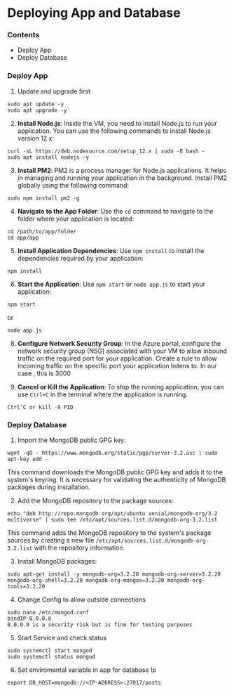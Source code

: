 # Deploying App and Database

### Contents
* Deploy App
* Deploy Database

### Deploy App

1. Update and upgrade first 
```
sudo apt update -y
sudo apt upgrade -y`
```


2. **Install Node.js**: Inside the VM, you need to install Node.js to run your application. You can use the following commands to install Node.js version 12.x:
```
curl -sL https://deb.nodesource.com/setup_12.x | sudo -E bash -
sudo apt install nodejs -y
```

3. **Install PM2**: PM2 is a process manager for Node.js applications. It helps in managing and running your application in the background. Install PM2 globally using the following command:
```
sudo npm install pm2 -g
```

4. **Navigate to the App Folder**: Use the `cd` command to navigate to the folder where your application is located:
```
cd /path/to/app/folder
cd app/app
```

5. **Install Application Dependencies**: Use `npm install` to install the dependencies required by your application:
```
npm install
```

6. **Start the Application**: Use `npm start` or `node app.js` to start your application:
```
npm start
```
   or
```
node app.js
```

8. **Configure Network Security Group**: In the Azure portal, configure the network security group (NSG) associated with your VM to allow inbound traffic on the required port for your application. Create a rule to allow incoming traffic on the specific port your application listens to. In our case , this is 3000

9. **Cancel or Kill the Application**: To stop the running application, you can use `Ctrl+C` in the terminal where the application is running.
```
Ctrl^C or kill -9 PID
```
   
### Deploy Database

1. Import the MongoDB public GPG key:
```
wget -qO - https://www.mongodb.org/static/pgp/server-3.2.asc | sudo apt-key add -
```
This command downloads the MongoDB public GPG key and adds it to the system's keyring. It is necessary for validating the authenticity of MongoDB packages during installation.

2. Add the MongoDB repository to the package sources:
```
echo "deb http://repo.mongodb.org/apt/ubuntu xenial/mongodb-org/3.2 multiverse" | sudo tee /etc/apt/sources.list.d/mongodb-org-3.2.list
```
This command adds the MongoDB repository to the system's package sources by creating a new file `/etc/apt/sources.list.d/mongodb-org-3.2.list` with the repository information.

3. Install MongoDB packages:
```
sudo apt-get install -y mongodb-org=3.2.20 mongodb-org-server=3.2.20 mongodb-org-shell=3.2.20 mongodb-org-mongos=3.2.20 mongodb-org-tools=3.2.20
```
4. Change Config to allow outside connections 
```
sudo nano /etc/mongod.conf
bindIP 0.0.0.0
0.0.0.0 is a security risk but is fine for testing purposes
```
5. Start Service and check status
```
sudo systemctl start mongod
sudo systemctl status mongod
```
6. Set enviromental variable in app for database Ip
```
export DB_HOST=mongodb://<IP-ADDRESS>:27017/posts
```
